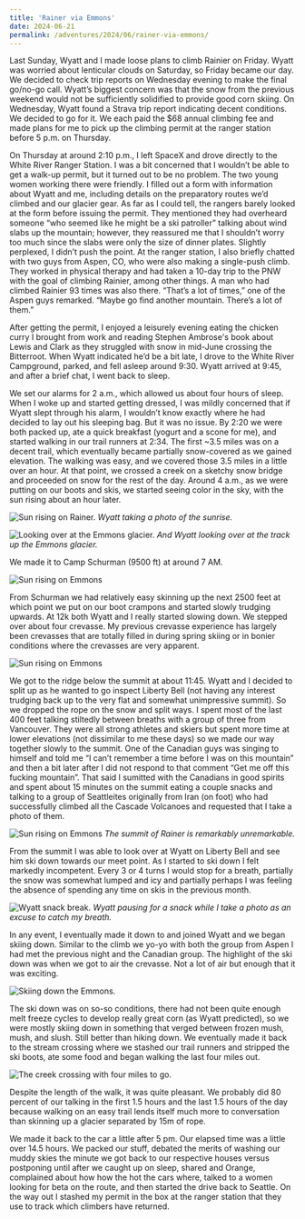 ```yaml
---
title: 'Rainer via Emmons'
date: 2024-06-21
permalink: /adventures/2024/06/rainer-via-emmons/
---
```



Last Sunday, Wyatt and I made loose plans to climb Rainier on Friday. Wyatt was worried about lenticular clouds on Saturday, so Friday became our day. We decided to check trip reports on Wednesday evening to make the final go/no-go call. Wyatt’s biggest concern was that the snow from the previous weekend would not be sufficiently solidified to provide good corn skiing. On Wednesday, Wyatt found a Strava trip report indicating decent conditions. We decided to go for it. We each paid the $68 annual climbing fee and made plans for me to pick up the climbing permit at the ranger station before 5 p.m. on Thursday.

On Thursday at around 2:10 p.m., I left SpaceX and drove directly to the White River Ranger Station. I was a bit concerned that I wouldn’t be able to get a walk-up permit, but it turned out to be no problem. The two young women working there were friendly. I filled out a form with information about Wyatt and me, including details on the preparatory routes we’d climbed and our glacier gear. As far as I could tell, the rangers barely looked at the form before issuing the permit. They mentioned they had overheard someone “who seemed like he might be a ski patroller” talking about wind slabs up the mountain; however, they reassured me that I shouldn’t worry too much since the slabs were only the size of dinner plates. Slightly perplexed, I didn’t push the point. At the ranger station, I also briefly chatted with two guys from Aspen, CO, who were also making a single-push climb. They worked in physical therapy and had taken a 10-day trip to the PNW with the goal of climbing Rainier, among other things. A man who had climbed Rainier 93 times was also there. “That’s a lot of times,” one of the Aspen guys remarked. “Maybe go find another mountain. There’s a lot of them.”

After getting the permit, I enjoyed a leisurely evening eating the chicken curry I brought from work and reading Stephen Ambrose's book about Lewis and Clark as they struggled with snow in mid-June crossing the Bitterroot. When Wyatt indicated he’d be a bit late, I drove to the White River Campground, parked, and fell asleep around 9:30. Wyatt arrived at 9:45, and after a brief chat, I went back to sleep.

We set our alarms for 2 a.m., which allowed us about four hours of sleep. When I woke up and started getting dressed, I was mildly concerned that if Wyatt slept through his alarm, I wouldn’t know exactly where he had decided to lay out his sleeping bag. But it was no issue. By 2:20 we were both packed up, ate a quick breakfast (yogurt and a scone for me), and started walking in our trail runners at 2:34. The first ~3.5 miles was on a decent trail, which eventually became partially snow-covered as we gained elevation. The walking was easy, and we covered those 3.5 miles in a little over an hour. At that point, we crossed a creek on a sketchy snow bridge and proceeded on snow for the rest of the day. Around 4 a.m., as we were putting on our boots and skis, we started seeing color in the sky, with the sun rising about an hour later.

![Sun rising on Rainer.](/images/2024-06-rainer/2024-6-rainer4489.JPG)
*Wyatt taking a photo of the sunrise.*

![Looking over at the Emmons glacier.](/images/2024-06-rainer/2024-6-rainer4494.JPG)
*And Wyatt looking over at the track up the Emmons glacier.*

We made it to Camp Schurman (9500 ft) at around 7 AM. 

![Sun rising on Emmons](/images/2024-06-rainer/2024-6-rainer4501.JPG)

From Schurman we had relatively easy skinning up the next 2500 feet at which point we put on our boot crampons and started slowly trudging upwards. At 12k both Wyatt and I really started slowing down. We stepped over about four crevasse. My previous crevasse experience has largely been crevasses that are totally filled in during spring skiing or in bonier conditions where the crevasses are very apparent. 


![Sun rising on Emmons](/images/2024-06-rainer/2024-6-rainer4502.JPG)

We got to the ridge below the summit at about 11:45. Wyatt and I decided to split up as he wanted to go inspect Liberty Bell (not having any interest trudging back up to the very flat and somewhat unimpressive summit). So we dropped the rope on the snow and split ways. I spent most of the last 400 feet talking stiltedly between breaths with a group of three from Vancouver. They were all strong athletes and skiers but spent more time at lower elevations (not dissimilar to me these days) so we made our way together slowly to the summit. One of the Canadian guys was singing to himself and told me “I can’t remember a time before I was on this mountain” and then a bit later after I did not respond to that comment “Get me off this fucking mountain”. That said I sumitted with the Canadians in good spirits and spent about 15 minutes on the summit eating a couple snacks and talking to a group of Seattleites originally from Iran (on foot) who had successfully climbed all the Cascade Volcanoes and requested that I take a photo of them. 

![Sun rising on Emmons](/images/2024-06-rainer/Rainer-summit.jpg)
*The summit of Rainer is remarkably unremarkable.* 

From the summit I was able to look over at Wyatt on Liberty Bell and see him ski down towards our meet point. As I started to ski down I felt markedly incompetent. Every 3 or 4 turns I would stop for a breath, partially the snow was somewhat lumped and icy and partially perhaps I was feeling the absence of spending any time on skis in the previous month. 

![Wyatt snack break.](/images/2024-06-rainer/2024-6-rainer4510.JPG)
*Wyatt pausing for a snack while I take a photo as an excuse to catch my breath.*

In any event, I eventually made it down to and joined Wyatt and we began skiing down. Similar to the climb we yo-yo with both the group from Aspen I had met the previous night and the Canadian group. The highlight of the ski down was when we got to air the crevasse. Not a lot of air but enough that it was exciting. 

![Skiing down the Emmons.](/images/2024-06-rainer/2024-6-rainer4513.JPG)

The ski down was on so-so conditions, there had not been quite enough melt freeze cycles to develop really great corn (as Wyatt predicted), so we were mostly skiing down in something that verged between frozen mush, mush, and slush. Still better than hiking down. We eventually made it back to the stream crossing where we stashed our trail runners and stripped the ski boots, ate some food and began walking the last four miles out.

![The creek crossing with four miles to go.](/images/2024-06-rainer/Rainer-creek.jpg)

Despite the length of the walk, it was quite pleasant. We probably did 80 percent of our talking in the first 1.5 hours and the last 1.5 hours of the day because walking on an easy trail lends itself much more to conversation than skinning up a glacier separated by 15m of rope. 

We made it back to the car a little after 5 pm. Our elapsed time was a little over 14.5 hours. We packed our stuff, debated the merits of washing our muddy skies the minute we got back to our respective houses versus postponing until after we caught up on sleep, shared and Orange, complained about how how the hot the cars where, talked to a women looking for beta on the route, and then started the drive back to Seattle. On the way out I stashed my permit in the box at the ranger station that they use to track which climbers have returned. 







